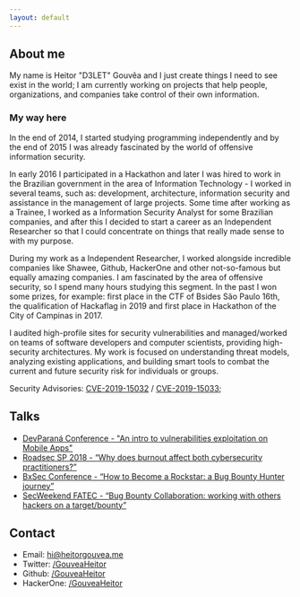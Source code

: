 ```yaml
---
layout: default
---
```



## About me

My name is Heitor "D3LET" Gouvêa and I just create things I need to see exist in the world; I am currently working on projects that help people, organizations, and companies take control of their own information.

### My way here

In the end of 2014, I started studying programming independently and by the end of 2015 I was already fascinated by the world of offensive information security.

In early 2016 I participated in a Hackathon and later I was hired to work in the Brazilian government in the area of ​​Information Technology - I worked in several teams, such as: development, architecture, information security and assistance in the management of large projects. Some time after working as a Trainee, I worked as a Information Security Analyst for some Brazilian companies, and after this I decided to start a career as an Independent Researcher so that I could concentrate on things that really made sense to with my purpose.

During my work as a Independent Researcher, I worked alongside incredible companies like Shawee, Github, HackerOne and other not-so-famous but equally amazing companies. I am fascinated by the area of ​​offensive security, so I spend many hours studying this segment. In the past I won some prizes, for example: first place in the CTF of Bsides São Paulo 16th, the qualification of Hackaflag in 2019 and first place in Hackathon of the City of Campinas in 2017.

I audited high-profile sites for security vulnerabilities and managed/worked on teams of software developers and computer scientists, providing high-security architectures. My work is focused on understanding threat models, analyzing existing applications, and building smart tools to combat the current and future security risk for individuals or groups.

Security Advisories: [CVE-2019-15032](/2019/09/17/CVE-2019-15032) / [CVE-2019-15033](2019/09/17/CVE-2019-15033);


## Talks

-   [DevParaná Conference - "An intro to vulnerabilities exploitation on Mobile Apps"](#)
-   [Roadsec SP 2018 - “Why does burnout affect both cybersecurity practitioners?”](#)
-   [BxSec Conference - “How to Become a Rockstar: a Bug Bounty Hunter journey”](#)
-   [SecWeekend FATEC - “Bug Bounty Collaboration: working with others hackers on a target/bounty”](#)

## Contact

* Email: [hi@heitorgouvea.me](mailto:hi@heitorgouvea.me)
* Twitter: [/GouveaHeitor](https://twitter.com/GouveaHeitor)
* Github: [/GouveaHeitor](https://github.com/GouveaHeitor)
* HackerOne: [/GouveaHeitor](https://hackerone.com/GouveaHeitor)
